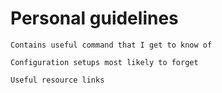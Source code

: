 # Personal guidelines

    Contains useful command that I get to know of

    Configuration setups most likely to forget

    Useful resource links

